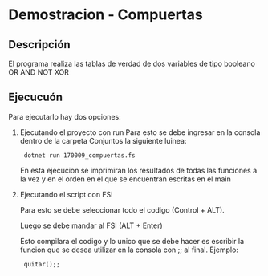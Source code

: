 # Demostracion - Compuertas

## Descripción

El programa realiza las tablas de verdad de dos variables de tipo booleano
OR
AND
NOT
XOR

## Ejecucuón

Para ejecutarlo hay dos opciones:
1. Ejecutando el proyecto con run
    Para esto se debe ingresar en la consola dentro de la carpeta Conjuntos la siguiente luinea:

        dotnet run 170009_compuertas.fs

    En esta ejecucion se imprimiran los resultados de todas las funciones a la vez y en el orden en el que se encuentran escritas en el main
2. Ejecutando el script con FSI

    Para esto se debe seleccionar todo el codigo (Control + ALT).

    Luego se debe mandar al FSI (ALT + Enter)

    Esto compilara el codigo y lo unico que se debe hacer es escribir la funcion que se desea utilizar en la consola con ;; al final. Ejemplo:
    
        quitar();;
    